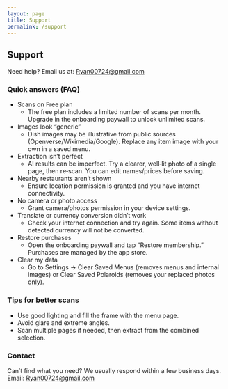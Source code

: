 ```yaml
---
layout: page
title: Support
permalink: /support
---
```


## Support

Need help? Email us at: [Ryan00724@gmail.com](mailto:Ryan00724@gmail.com)

### Quick answers (FAQ)
- Scans on Free plan
  - The free plan includes a limited number of scans per month. Upgrade in the onboarding paywall to unlock unlimited scans.
- Images look “generic”
  - Dish images may be illustrative from public sources (Openverse/Wikimedia/Google). Replace any item image with your own in a saved menu.
- Extraction isn’t perfect
  - AI results can be imperfect. Try a clearer, well‑lit photo of a single page, then re‑scan. You can edit names/prices before saving.
- Nearby restaurants aren’t shown
  - Ensure location permission is granted and you have internet connectivity.
- No camera or photo access
  - Grant camera/photos permission in your device settings.
- Translate or currency conversion didn’t work
  - Check your internet connection and try again. Some items without detected currency will not be converted.
- Restore purchases
  - Open the onboarding paywall and tap “Restore membership.” Purchases are managed by the app store.
- Clear my data
  - Go to Settings → Clear Saved Menus (removes menus and internal images) or Clear Saved Polaroids (removes your replaced photos only).

### Tips for better scans
- Use good lighting and fill the frame with the menu page.
- Avoid glare and extreme angles.
- Scan multiple pages if needed, then extract from the combined selection.

### Contact
Can’t find what you need? We usually respond within a few business days.
Email: [Ryan00724@gmail.com](mailto:Ryan00724@gmail.com)
